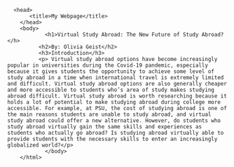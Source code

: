 <!DOCTYPE html><html>
      <head>
           <title>My Webpage</title>
        </head>
        <body>
                <h1>Virtual Study Abroad: The New Future of Study Abroad?</h>
              <h2>By: Olivia Geist</h2>
              <h3>Introduction</h3>
              <p> Virtual study abroad options have become increasingly popular in universities during the Covid-19 pandemic, especially because it gives students the opportunity to achieve some level of study abroad in a time when international travel is extremely limited and difficult. Virtual study abroad options are also generally cheaper and more accessible to students who’s area of study makes studying abroad difficult. Virtual study abroad is worth researching because it holds a lot of potential to make studying abroad during college more accessible. For example, at PSU, the cost of studying abroad is one of the main reasons students are unable to study abroad, and virtual study abroad could offer a new alternative. However, do students who study abroad virtually gain the same skills and experiences as students who actually go abroad? Is studying abroad virtually able to provide students with the necessary skills to enter an increasingly globalized world?</p>
                </body>
        </html>

        
        

